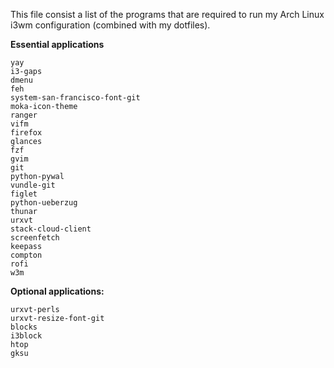 <!Modified by Prutserdt, /home/archie/.applications.md>

This file consist a list of the programs that are required to
run my Arch Linux i3wm configuration (combined with my dotfiles).

**Essential applications**
```
yay
i3-gaps
dmenu
feh
system-san-francisco-font-git
moka-icon-theme
ranger
vifm
firefox
glances
fzf
gvim
git
python-pywal
vundle-git
figlet
python-ueberzug
thunar
urxvt
stack-cloud-client
screenfetch
keepass
compton
rofi
w3m
```
**Optional applications:**
```
urxvt-perls
urxvt-resize-font-git
blocks
i3block
htop
gksu

